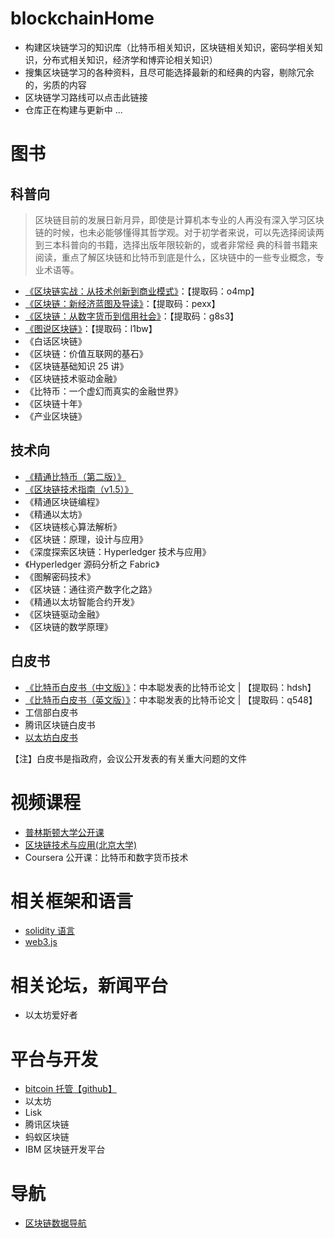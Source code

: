 # blockchainHome
- 构建区块链学习的知识库（比特币相关知识，区块链相关知识，密码学相关知识，分布式相关知识，经济学和博弈论相关知识）
- 搜集区块链学习的各种资料，且尽可能选择最新的和经典的内容，剔除冗余的，劣质的内容
- 区块链学习路线可以点击此链接
- 仓库正在构建与更新中 ... 

# 图书
## 科普向
> 区块链目前的发展日新月异，即使是计算机本专业的人再没有深入学习区块链的时候，也未必能够懂得其哲学观。对于初学者来说，可以先选择阅读两到三本科普向的书籍，选择出版年限较新的，或者非常经 典的科普书籍来阅读，重点了解区块链和比特币到底是什么，区块链中的一些专业概念，专业术语等。

- [《区块链实战：从技术创新到商业模式》](https://pan.baidu.com/s/1bRNKKNSMf9PiHnQFnT70ug)：【提取码：o4mp】
- [《区块链：新经济蓝图及导读》](https://pan.baidu.com/s/1hDSIESPRXLio5xxh9OeOAA)：【提取码：pexx】
- [《区块链：从数字货币到信用社会》](https://pan.baidu.com/s/1hZ1yOjWuO7rzkFAM2eFkhA)：【提取码：g8s3】
- [《图说区块链》](https://pan.baidu.com/s/1LglELnr19wdVyGCOQoUMZQ)：【提取码：l1bw】
- 《白话区块链》
- 《区块链：价值互联网的基石》
- 《区块链基础知识 25 讲》
- 《区块链技术驱动金融》
- 《比特币：一个虚幻而真实的金融世界》
- 《区块链十年》
- 《产业区块链》
## 技术向
- [《精通比特币（第二版）》](https://www.8btc.com/books/834/masterbitcoin2cn/_book/)
- [《区块链技术指南（v1.5）》](https://yeasy.gitbook.io/blockchain_guide/)
- 《精通区块链编程》
- 《精通以太坊》
- 《区块链核心算法解析》
- 《区块链：原理，设计与应用》
- 《深度探索区块链：Hyperledger 技术与应用》
- 《Hyperledger 源码分析之 Fabric》
- 《图解密码技术》
- 《区块链：通往资产数字化之路》
- 《精通以太坊智能合约开发》
- 《区块链驱动金融》
- 《区块链的数学原理》
## 白皮书
- [《比特币白皮书（中文版）》](https://pan.baidu.com/s/1VoCN2CmsIZZjDygNbkRjuQ)：中本聪发表的比特币论文 | 【提取码：hdsh】
- [《比特币白皮书（英文版）》](https://pan.baidu.com/s/1nD-S9n95Xstp0Bsw6v9Xig)：中本聪发表的比特币论文 | 【提取码：q548】
- 工信部白皮书
- 腾讯区块链白皮书
- [以太坊白皮书](https://ethfans.org/wikis/%E4%BB%A5%E5%A4%AA%E5%9D%8A%E7%99%BD%E7%9A%AE%E4%B9%A6)

【注】白皮书是指政府，会议公开发表的有关重大问题的文件

# 视频课程
- [普林斯顿大学公开课](https://www.coursera.org/learn/cryptocurrency)
- [区块链技术与应用(北京大学)](https://www.bilibili.com/video/BV1Vt411X7JF?from=search&seid=5457438249126614853)
- Coursera 公开课：比特币和数字货币技术

# 相关框架和语言
- [solidity 语言](https://docs.soliditylang.org/en/develop/)
- [web3.js](https://github.com/ChainSafe/web3.js)

# 相关论坛，新闻平台
- 以太坊爱好者

# 平台与开发
- [bitcoin 托管【github】](https://github.com/bitcoin)
- 以太坊
- Lisk
- 腾讯区块链
- 蚂蚁区块链
- IBM 区块链开发平台

# 导航
- [区块链数据导航](https://ytm.ltd/)

